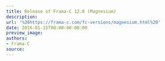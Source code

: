 ```yaml
---
title: Release of Frama-C 12.0 (Magnesium)
description:
url: '%20https://frama-c.com/fc-versions/magnesium.html%20'
date: 2016-01-15T00:00:00-00:00
preview_image:
authors:
- Frama-C
source:
---
```



